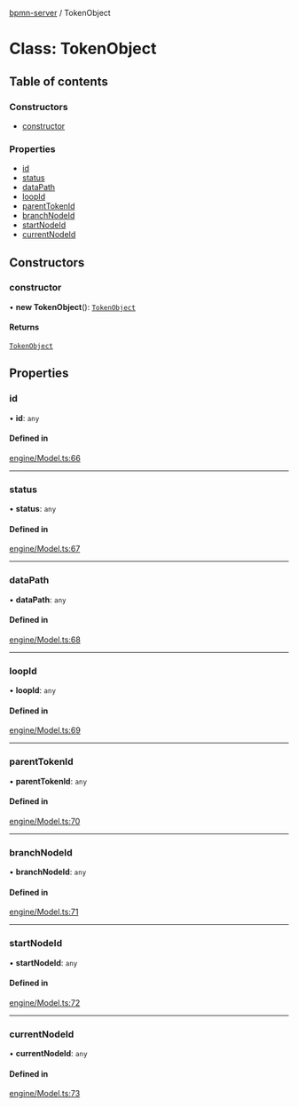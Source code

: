 [bpmn-server](../API.md) / TokenObject

# Class: TokenObject

## Table of contents

### Constructors

- [constructor](TokenObject.md#constructor)

### Properties

- [id](TokenObject.md#id)
- [status](TokenObject.md#status)
- [dataPath](TokenObject.md#datapath)
- [loopId](TokenObject.md#loopid)
- [parentTokenId](TokenObject.md#parenttokenid)
- [branchNodeId](TokenObject.md#branchnodeid)
- [startNodeId](TokenObject.md#startnodeid)
- [currentNodeId](TokenObject.md#currentnodeid)

## Constructors

### constructor

• **new TokenObject**(): [`TokenObject`](TokenObject.md)

#### Returns

[`TokenObject`](TokenObject.md)

## Properties

### id

• **id**: `any`

#### Defined in

[engine/Model.ts:66](https://github.com/bpmnServer/bpmn-server/blob/2a5d20f/src/engine/Model.ts#L66)

___

### status

• **status**: `any`

#### Defined in

[engine/Model.ts:67](https://github.com/bpmnServer/bpmn-server/blob/2a5d20f/src/engine/Model.ts#L67)

___

### dataPath

• **dataPath**: `any`

#### Defined in

[engine/Model.ts:68](https://github.com/bpmnServer/bpmn-server/blob/2a5d20f/src/engine/Model.ts#L68)

___

### loopId

• **loopId**: `any`

#### Defined in

[engine/Model.ts:69](https://github.com/bpmnServer/bpmn-server/blob/2a5d20f/src/engine/Model.ts#L69)

___

### parentTokenId

• **parentTokenId**: `any`

#### Defined in

[engine/Model.ts:70](https://github.com/bpmnServer/bpmn-server/blob/2a5d20f/src/engine/Model.ts#L70)

___

### branchNodeId

• **branchNodeId**: `any`

#### Defined in

[engine/Model.ts:71](https://github.com/bpmnServer/bpmn-server/blob/2a5d20f/src/engine/Model.ts#L71)

___

### startNodeId

• **startNodeId**: `any`

#### Defined in

[engine/Model.ts:72](https://github.com/bpmnServer/bpmn-server/blob/2a5d20f/src/engine/Model.ts#L72)

___

### currentNodeId

• **currentNodeId**: `any`

#### Defined in

[engine/Model.ts:73](https://github.com/bpmnServer/bpmn-server/blob/2a5d20f/src/engine/Model.ts#L73)
